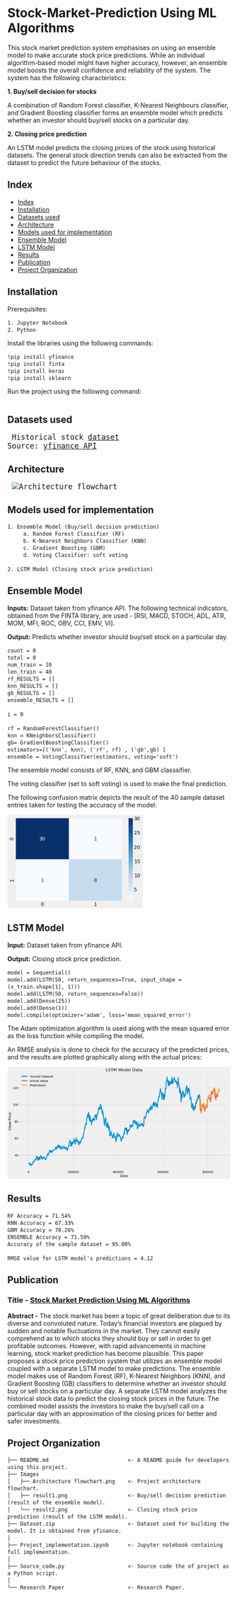 # Stock-Market-Prediction Using ML Algorithms

This stock market prediction system emphasises on using an ensemble model to make accurate stock price predictions. While an individual algorithm-based model might have higher accuracy, however, an ensemble model boosts the overall confidence and reliability of the system. The system has the following characteristics:

**1. Buy/sell decision for stocks** 
   
   A combination of Random Forest classifier, K-Nearest Neighbours classifier, and Gradient Boosting classifier forms an ensemble model which predicts whether an investor should buy/sell stocks on a particular day.

**2. Closing price prediction**
   
  An LSTM model predicts the closing prices of the stock using historical datasets. The general stock direction trends can also be extracted from the dataset to predict the future behaviour of the stocks.

## Index
* [Index](#Index)
* [Installation](#Installation)
* [Datasets used](#Datasets-used)
* [Architecture](#Architecture)
* [Models used for implementation](#Models-used-for-implementation)
* [Ensemble Model](#Ensemble-model)
* [LSTM Model](#LSTM-model)
* [Results](#Results)
* [Publication](#Publication)
* [Project Organization](#Project-Organization)

## Installation
Prerequisites:
```
1. Jupyter Notebook
2. Python
```
Install the libraries using the following commands:
```
!pip install yfinance
!pip install finta
!pip install keras
!pip install sklearn
```
Run the project using the following command:
```
```
## Datasets used
<big><pre>
Historical stock [dataset](https://github.com/SHIVAMSINGHAL5/Stock-Market-Prediction/blob/main/Dataset.zip)
Source: [yfinance API](https://finance.yahoo.com/)
</pre></big>


## Architecture
<big><pre>
![Architecture flowchart](https://user-images.githubusercontent.com/82075703/118400236-66b1e080-b67e-11eb-9f9a-be4f3a4c3a08.png)
</big></pre>
## Models used for implementation
```
1. Ensemble Model (Buy/sell decision prediction)
     a. Random Forest Classifier (RF)
     b. K-Nearest Neighbors Classifier (KNN)
     c. Gradient Boosting (GBM)
     d. Voting Classifier: soft voting
     
2. LSTM Model (Closing stock price prediction)
```
## Ensemble Model
**Inputs:** Dataset taken from yfinance API. The following technical indicators, obtained from the FINTA library, are used - [RSI, MACD, STOCH, ADL, ATR, MOM, MFI, ROC, OBV, CCI, EMV, VI].

**Output:** Predicts whether investor should buy/sell stock on a particular day.
```
count = 0
total = 0
num_train = 10
len_train = 40
rf_RESULTS = []
knn_RESULTS = []
gb_RESULTS = []
ensemble_RESULTS = []

i = 0

rf = RandomForestClassifier()
knn = KNeighborsClassifier()
gb= GradientBoostingClassifier()
estimators=[('knn', knn), ('rf', rf) , ('gb',gb) ]
ensemble = VotingClassifier(estimators, voting='soft')
```
The ensemble model consists of RF, KNN, and GBM classsifier.

The voting classifier (set to soft voting) is used to make the final prediction.

The following confusion matrix depicts the result of the 40 sample dataset entries taken for testing the accuracy of the model:

![Confusion matrix](https://github.com/SHIVAMSINGHAL5/Stock-Market-Prediction/blob/main/Images/Result1.png)

## LSTM Model
**Input:** Dataset taken from yfinance API.

**Output:** Closing stock price prediction.
```
model = Sequential()
model.add(LSTM(50, return_sequences=True, input_shape = (x_train.shape[1], 1)))
model.add(LSTM(50, return_sequences=False))
model.add(Dense(25))
model.add(Dense(1))
model.compile(optimizer='adam', loss='mean_squared_error')
```
The Adam optimization algorithm is used along with the mean squared error as the loss function while compiling the model.

An RMSE analysis is done to check for the accuracy of the predicted prices, and the results are plotted graphically along with the actual prices:

![LSTM Model Data](https://github.com/SHIVAMSINGHAL5/Stock-Market-Prediction/blob/main/Images/Result2.png)

## Results
```
RF Accuracy = 71.54%
KNN Accuracy = 67.33%
GBM Accuracy = 70.26%
ENSEMBLE Accuracy = 71.59%
Accuracy of the sample dataset = 95.00%

RMSE value for LSTM model's predictions = 4.12
```

## Publication

### Title - [Stock Market Prediction Using ML Algorithms](https://github.com/SHIVAMSINGHAL5/Stock-Market-Prediction/blob/main/Research_Paper.pdf)

**Abstract -** The stock market has been a topic of great deliberation due to its diverse and convoluted nature. Today’s financial investors are plagued by sudden and notable fluctuations in the market. They cannot easily comprehend as to which stocks they should buy or sell in order to get profitable outcomes. However, with rapid advancements in machine learning, stock market prediction has become plausible. This paper proposes a stock price prediction system that utilizes an ensemble model coupled with a separate LSTM model to make predictions. The ensemble model makes use of Random Forest (RF), K-Nearest Neighbors (KNN), and Gradient Boosting (GB) classifiers to determine whether an investor should buy or sell stocks on a particular day. A separate LSTM model analyzes the historical stock data to predict the closing stock prices in the future. The combined model assists the investors to make the buy/sell call on a particular day with an approximation of the closing prices for better and safer investments.

## Project Organization
```
├── README.md                         <- A README guide for developers using this project.
├── Images
│   ├── Architecture flowchart.png    <- Project architecture flowchart.
│   ├── result1.png                   <- Buy/sell decision prediction (result of the ensemble model).
│   └── result2.png                   <- Closing stock price prediction (result of the LSTM model).
├── Dataset.zip                       <- Dataset used for building the model. It is obtained from yfinance.
│
├── Project_implementation.ipynb      <- Jupyter notebook containing full implementation.
│
├── Source_code.py                    <- Source code the of project as a Python script.
│
└── Research Paper                    <- Research Paper.
```
